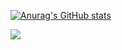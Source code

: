 
[![Anurag's GitHub stats](https://github-readme-stats.vercel.app/api?username=ginaseo)](https://github.com/ginaseo/github-readme-stats)

<a href="https://github.com/ginaseo"><img src="https://hits.seeyoufarm.com/api/count/incr/badge.svg?url=https%3A%2F%2Fgithub.com%2Fgjbae1212%2Fhit-counter&count_bg=%23A2C83D&title_bg=%23555555&icon=github.svg&icon_color=%23E7E7E7&title=Github&edge_flat=false"/></a>

<!---
- 👋 Hi, I’m @ginaseo
- 🌱 I’m currently learning Java, C, Python etc..
- 📫 How to reach me via e-mail: iamginaseo@gmail.com
- 💞️ I’m looking to collaborate on ...
- 👀 I’m interested in ...


[![Solved.ac
프로필](http://mazassumnida.wtf/api/v2/generate_badge?boj=iamginaseo)](https://solved.ac/iamginaseo)

ginaseo/ginaseo is a ✨ special ✨ repository because its `README.md` (this file) appears on your GitHub profile.
You can click the Preview link to take a look at your changes.
--->
